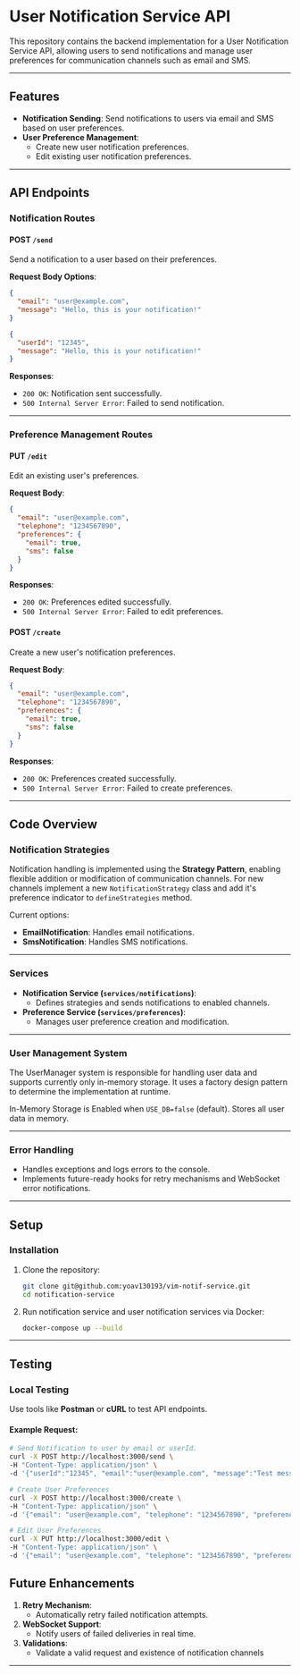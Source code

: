 # User Notification Service API

This repository contains the backend implementation for a User Notification Service API, allowing users to send
notifications and manage user preferences for communication channels such as email and SMS.

---

## Features

- **Notification Sending**: Send notifications to users via email and SMS based on user preferences.
- **User Preference Management**:
    - Create new user notification preferences.
    - Edit existing user notification preferences.

---

## API Endpoints

### Notification Routes

#### **POST `/send`**

Send a notification to a user based on their preferences.

**Request Body Options**:

```json
{
  "email": "user@example.com",
  "message": "Hello, this is your notification!"
}
```

```json
{
  "userId": "12345",
  "message": "Hello, this is your notification!"
}
```

**Responses**:

- `200 OK`: Notification sent successfully.
- `500 Internal Server Error`: Failed to send notification.

---

### Preference Management Routes

#### **PUT `/edit`**

Edit an existing user's preferences.

**Request Body**:

```json
{
  "email": "user@example.com",
  "telephone": "1234567890",
  "preferences": {
    "email": true,
    "sms": false
  }
}
```

**Responses**:

- `200 OK`: Preferences edited successfully.
- `500 Internal Server Error`: Failed to edit preferences.

#### **POST `/create`**

Create a new user's notification preferences.

**Request Body**:

```json
{
  "email": "user@example.com",
  "telephone": "1234567890",
  "preferences": {
    "email": true,
    "sms": false
  }
}
```

**Responses**:

- `200 OK`: Preferences created successfully.
- `500 Internal Server Error`: Failed to create preferences.

---

## Code Overview

### **Notification Strategies**

Notification handling is implemented using the **Strategy Pattern**, enabling flexible addition or modification of
communication channels. For new channels implement a new `NotificationStrategy` class and add it's preference indicator to `defineStrategies` method.

Current options:
- **EmailNotification**: Handles email notifications.
- **SmsNotification**: Handles SMS notifications.

---

### **Services**

- **Notification Service (`services/notifications`)**:
    - Defines strategies and sends notifications to enabled channels.
- **Preference Service (`services/preferences`)**:
    - Manages user preference creation and modification.

---
### **User Management System**

The UserManager system is responsible for handling user data and supports currently only in-memory storage. It uses a factory design pattern to determine the implementation at runtime.

In-Memory Storage is Enabled when `USE_DB=false` (default).
Stores all user data in memory.

---

### **Error Handling**

- Handles exceptions and logs errors to the console.
- Implements future-ready hooks for retry mechanisms and WebSocket error notifications.

---

## Setup

### Installation

1. Clone the repository:
   ```bash
   git clone git@github.com:yoav130193/vim-notif-service.git
   cd notification-service
   ```

2. Run notification service and user notification services via Docker:
   ```bash
   docker-compose up --build
   ```

---

## Testing

### Local Testing

Use tools like **Postman** or **cURL** to test API endpoints.

#### Example Request:

```bash
# Send Notification to user by email or userId.
curl -X POST http://localhost:3000/send \
-H "Content-Type: application/json" \
-d '{"userId":"12345", "email":"user@example.com", "message":"Test message"}'

# Create User Preferences
curl -X POST http://localhost:3000/create \
-H "Content-Type: application/json" \
-d '{"email": "user@example.com", "telephone": "1234567890", "preferences": {"email": true, "sms": false}}'

# Edit User Preferences
curl -X PUT http://localhost:3000/edit \
-H "Content-Type: application/json" \
-d '{"email": "user@example.com", "telephone": "1234567890", "preferences": {"email": true, "sms": true}}'
```

## Future Enhancements

1. **Retry Mechanism**:
    - Automatically retry failed notification attempts.
2. **WebSocket Support**:
    - Notify users of failed deliveries in real time.
3. **Validations**:
    - Validate a valid request and existence of notification channels

---